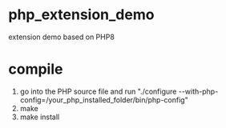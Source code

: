 # php_extension_demo
extension demo based on PHP8

# compile
1. go into the PHP source file and run "./configure --with-php-config=/your_php_installed_folder/bin/php-config"
2. make
3. make install